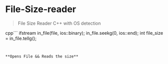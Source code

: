 # File-Size-reader
>File Size Reader C++ with OS detection

cpp```
 ifstream in_file(file, ios::binary);
   in_file.seekg(0, ios::end);
   int file_size = in_file.tellg();
   ```
   
   
**Opens File && Reads the size**
